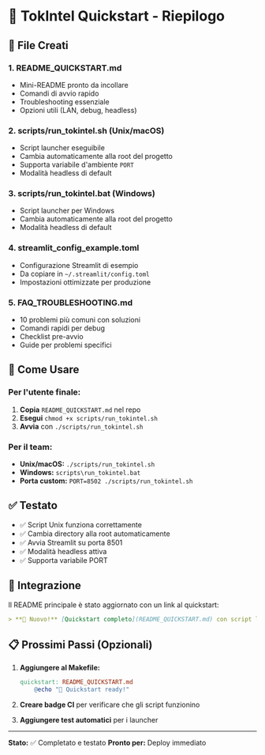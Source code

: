 # 🚀 TokIntel Quickstart - Riepilogo

## 📁 File Creati

### 1. **README_QUICKSTART.md**
- Mini-README pronto da incollare
- Comandi di avvio rapido
- Troubleshooting essenziale
- Opzioni utili (LAN, debug, headless)

### 2. **scripts/run_tokintel.sh** (Unix/macOS)
- Script launcher eseguibile
- Cambia automaticamente alla root del progetto
- Supporta variabile d'ambiente `PORT`
- Modalità headless di default

### 3. **scripts/run_tokintel.bat** (Windows)
- Script launcher per Windows
- Cambia automaticamente alla root del progetto
- Modalità headless di default

### 4. **streamlit_config_example.toml**
- Configurazione Streamlit di esempio
- Da copiare in `~/.streamlit/config.toml`
- Impostazioni ottimizzate per produzione

### 5. **FAQ_TROUBLESHOOTING.md**
- 10 problemi più comuni con soluzioni
- Comandi rapidi per debug
- Checklist pre-avvio
- Guide per problemi specifici

## 🎯 Come Usare

### Per l'utente finale:
1. **Copia** `README_QUICKSTART.md` nel repo
2. **Esegui** `chmod +x scripts/run_tokintel.sh`
3. **Avvia** con `./scripts/run_tokintel.sh`

### Per il team:
- **Unix/macOS:** `./scripts/run_tokintel.sh`
- **Windows:** `scripts\run_tokintel.bat`
- **Porta custom:** `PORT=8502 ./scripts/run_tokintel.sh`

## ✅ Testato

- ✅ Script Unix funziona correttamente
- ✅ Cambia directory alla root automaticamente
- ✅ Avvia Streamlit su porta 8501
- ✅ Modalità headless attiva
- ✅ Supporta variabile PORT

## 🔗 Integrazione

Il README principale è stato aggiornato con un link al quickstart:
```markdown
> **🚀 Nuovo!** [Quickstart completo](README_QUICKSTART.md) con script launcher e troubleshooting
```

## 📋 Prossimi Passi (Opzionali)

1. **Aggiungere al Makefile:**
   ```makefile
   quickstart: README_QUICKSTART.md
       @echo "🚀 Quickstart ready!"
   ```

2. **Creare badge CI** per verificare che gli script funzionino

3. **Aggiungere test automatici** per i launcher

---

**Stato:** ✅ Completato e testato
**Pronto per:** Deploy immediato
